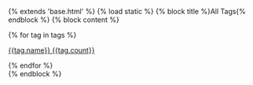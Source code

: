 {% extends 'base.html' %}
{% load static %}
{% block title %}All Tags{% endblock %}
{% block content %}
    <!-- Question List -->
    <div class="container py-5">
        <div class="row">
            {% for tag in tags %}
            <div class="col-2">
                <div class="card">
                    <div class="card-body">
                        <p class="card-text"><a href="/tag/{{tag.name|slugify}}">{{tag.name}} 
                            <span class="badge badge-info">{{tag.count}}</span></a></p>
                    </div>
                </div>
            </div>
            {% endfor %}
        </div>
    </div>
{% endblock %}
